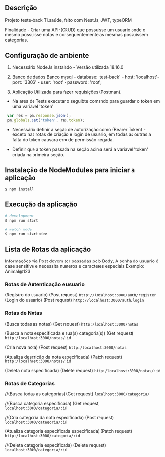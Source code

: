 ## Descrição

Projeto teste-back Ti.saúde, feito com NestJs, JWT, typeORM.

Finalidade - Criar uma API-(CRUD) que possuisse um usuario onde o mesmo possuisse notas e consequentemente as mesmas possuissem categorias.

## Configuração de ambiente

1. Necessário NodeJs instalado - Versão utilizada 18.16.0

2. Banco de dados
   Banco mysql - database: 'test-back' - host: 'localhost'- port: '3306' - user: 'root' - password: 'root';

3. Aplicação Utilizada para fazer requisições (Postman).

- Na area de Tests executar o seguibte comando para guardar o token em uma variavel 'token' 
 ```js
  var res = pm.response.json();
  pm.globals.set('token', res.token);
```
- Necessário definir a seção de autorização como (Bearer Token) - exceto nas rotas de criação e login de usuario, em todas as outras a falta do token causara erro de permissão negada.

- Definir que a token passada na seção acima será a variavel 'token' criada na primeira seção.

## Instalação de NodeModules para iniciar a aplicação

```bash
$ npm install
```

## Execução da aplicação

```bash
# development
$ npm run start

# watch mode
$ npm run start:dev

```

## Lista de Rotas da aplicação

Informações via Post devem ser passadas pelo Body;
A senha do usuario é case sensitive e necessita numeros e caracteres especiais Exemplo: Animal@123

### Rotas de Autenticação e usuario

(Registro do usuario) (Post request) `http://localhost:3000/auth/register`
(Login do usuario) (Post request) `http://localhost:3000/auth/login`

### Rotas de Notas

(Busca todas as notas) (Get request) `http:/localhost:3000/notas`

(Busca a nota especificada e sua(s) categoria(s)) (Get request) `http:/localhost:3000/notas/:id`

(Cria nova nota) (Post request) `http:/localhost:3000/notas`

(Atualiza descrição da nota especificada) (Patch request) `http:/localhost:3000/notas/:id`

(Deleta nota especificada) (Delete request) `http:/localhost:3000/notas/:id`

### Rotas de Categorias

//(Busca todas as categorias) (Get request) `localhost:3000/categoria/`

//(Busca categoria especificada) (Get request) `localhost:3000/categoria/:id`

//(Cria categoria da nota especificada) (Post request) `localhost:3000/categoria/:id`

(Atualiza categoria especificada especificada) (Patch request) `http:/localhost:3000/categoria/:id`

//(Deleta categoria especificada) (Delete request) `localhost:3000/categoria/:id`
